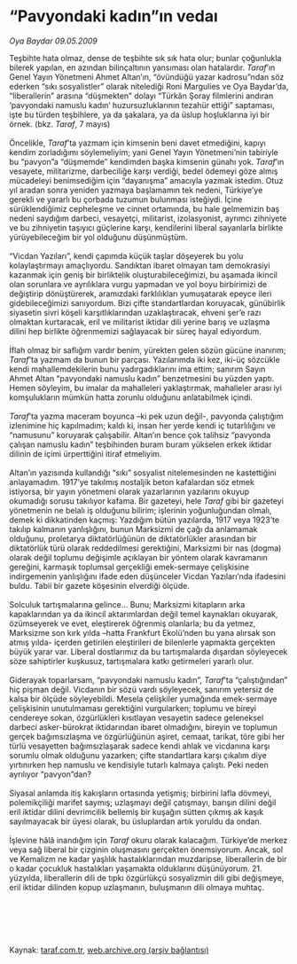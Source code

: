 # “Pavyondaki kadın”ın vedaı

*Oya Baydar 09.05.2009*

<div class="taraf_structure_2col_1zq">
<div class="margen_n">



 <p>Teşbihte hata olmaz, dense de teşbihte sık sık hata olur; bunlar çoğunlukla bilerek yapılan, en azından bilinçaltının yansıması olan hatalardır. <i>Taraf</i>’ın Genel Yayın Yönetmeni Ahmet Altan’ın, “övündüğü yazar kadrosu”ndan söz ederken “sıkı sosyalistler” olarak nitelediği Roni Margulies ve Oya Baydar’da, “liberallerin” arasına “düşmekten” dolayı “Türkân Şoray filmlerini andıran ‘pavyondaki namuslu kadın’ huzursuzluklarının tezahür ettiği” saptaması, işte bu türden teşbihlere, ya da şakalara, ya da üslup hoşluklarına iyi bir örnek. (bkz. <i>Taraf</i>, 7 mayıs) <br/><br/>Öncelikle, <i>Taraf</i>’ta yazmam için kimsenin beni davet etmediğini, kapıyı kendim zorladığımı söylemeliyim; yani Genel Yayın Yönetmeni’nin tabiriyle bu “pavyon”a “düşmemde” kendimden başka kimsenin günahı yok. <i>Taraf</i>’ın vesayete, militarizme, darbeciliğe karşı verdiği, bedel ödemeyi göze almış mücadeleyi benimsediğim için “dayanışma” amacıyla yazmak istedim. Otuz yıl aradan sonra yeniden yazmaya başlamamın tek nedeni, Türkiye’ye gerekli ve yararlı bu çorbada tuzumun bulunması isteğiydi. İçine sürüklendiğimiz cepheleşme ve cinnet ortamında, bu hale gelmemizin baş nedeni saydığım darbeci, vesayetçi, militarist, izolasyonist, ayrımcı zihniyete ve bu zihniyetin taşıyıcı güçlerine karşı, kendilerini liberal sayanlarla birlikte yürüyebileceğim bir yol olduğunu düşünmüştüm. <br/><br/>“Vicdan Yazıları”, kendi çapımda küçük taşlar döşeyerek bu yolu kolaylaştırmayı amaçlıyordu. Sandıktan ibaret olmayan tam demokrasiyi kazanmak için geniş bir birliktelik oluşturabileceğimizi, bu aşamada ikincil olan sorunlara ve ayrılıklara vurgu yapmadan ve yol boyu birbirimizi de değiştirip dönüştürerek, aramızdaki farklılıkları yumuşatarak epeyce ileri gidebileceğimizi sanıyordum. Bizi çifte standartlardan koruyacak, günübirlik siyasetin sivri köşeli karşıtlıklarından uzaklaştıracak, ehveni şer’e razı olmaktan kurtaracak, eril ve militarist iktidar dili yerine barış ve uzlaşma dilini hep birlikte öğrenmemizi sağlayacak bir süreç hayal ediyordum. <br/><br/>İflah olmaz bir saflığım vardır benim, yürekten gelen sözün gücüne inanırım; <i>Taraf</i>’ta yazmam da bunun bir parçası. Yazılarımda iki kez, iki-üç sözcükle kendi mahallemdekilerin bunu yadırgadıklarını ima ettim; sanırım Sayın Ahmet Altan “pavyondaki namuslu kadın” benzetmesini bu yüzden yaptı. Hemen söyleyim, bu imalar da mahalleleri yaklaştırmak, mahalleler arası iyi komşulukların mümkün hatta zorunlu olduğunu anlatabilmek içindi.<i> <br/><br/>Taraf</i>’ta yazma maceram boyunca –ki pek uzun değil-, pavyonda çalıştığım izlenimine hiç kapılmadım; kaldı ki, insan her yerde kendi iç tutarlılığını ve “namusunu” koruyarak çalışabilir. Altan’ın bence çok talihsiz “pavyonda çalışan namuslu kadın” teşbihinden buram buram yükselen erkek iktidar dilinin de içimi ürperttiğini itiraf etmeliyim. <br/><br/>Altan’ın yazısında kullandığı “sıkı” sosyalist nitelemesinden ne kastettiğini anlayamadım. 1917’ye takılmış nostaljik beton kafalardan söz etmek istiyorsa, bir yayın yönetmeni olarak yazarlarının yazılarını okuyup okumadığı sorusu takılıyor kafama. Bir gazeteyi, hele <i>Taraf</i> gibi bir gazeteyi yönetmenin ne belalı iş olduğunu bilirim; işlerinin yoğunluğundan olmalı, demek ki dikkatinden kaçmış: Yazdığım bütün yazılarda, 1917 veya 1923’te takılıp kalmanın yanlışlığını, bunun Marksizmi de çağı da anlamamak olduğunu, proletarya diktatörlüğünün de diktatörlükler arasından bir diktatörlük türü olarak reddedilmesi gerektiğini, Marksizmi bir nas (dogma) olarak değil toplumu değişimle açıklayan bir yöntem olarak kavramanın gereğini, karmaşık toplumsal gerçekliği emek-sermaye çelişkisine indirgemenin yanlışlığını ifade eden düşünceler Vicdan Yazıları’nda ifadesini buldu. Tabii bir gazete köşesinin elverdiği ölçüde. <br/><br/>Solculuk tartışmalarına gelince... Bunu; Marksizmi kitapların arka kapaklarından ya da ikincil aktarımlardan değil temel kaynakları okuyarak, özümseyerek ve evet, eleştirerek öğrenmiş olanlarla; bu da yetmez, Marksizme son kırk yılda –hatta Frankfurt Ekolü’nden bu yana alırsak son atmış yılda- içerden getirilen eleştirileri de bilenlerle yapmakta gerçekten büyük yarar var. Liberal dostlarımız da bu tartışmalarda dışardan söyleyecek söze sahiptirler kuşkusuz, tartışmalara katkı getirmeleri yararlı olur. <br/><br/>Giderayak toparlarsam, “pavyondaki namuslu kadın”, <i>Taraf</i>’ta “çalıştığından” hiç pişman değil. Vicdanın bir sözü vardı söyleyecek, sanırım yetersiz de kalsa bir ölçüde söyleyebildi. Mesela çelişkiler yumağında emek-sermaye çelişkisinin unutulmaması gerektiğini vurgularken; toplumu ve bireyi cendereye sokan, özgürlükleri kısıtlayan vesayetin sadece geleneksel darbeci asker-bürokrat iktidarından ibaret olmadığını, bireyin ve toplumun gerçek bağımsızlaşma ve özgürlüğünün aşiret, cemaat, tarikat, töre gibi her türlü vesayetten bağımsızlaşarak sadece kendi ahlak ve vicdanına karşı sorumlu olmak olduğunu yazarken; çifte standartlara karşı çıkalım diye yırtınırken hep namuslu ve kendisiyle tutarlı kalmaya çalıştı. Peki neden ayrılıyor “pavyon”dan? <br/><br/>Siyasal anlamda itiş kakışların ortasında yetişmiş; birbirini lafla dövmeyi, polemikçiliği marifet saymış; uzlaşmayı değil çatışmayı, barışın dilini değil eril iktidar dilini devrimcilik bellemiş bir kuşağın sütten çıkmış ak kaşık sayılmayacak bir üyesi olarak, bu üsluplardan artık yoruldu da ondan. <br/><br/>İşlevine hâlâ inandığım için <i>Taraf</i> okuru olarak kalacağım. Türkiye’de merkez veya sağ liberal bir çizginin oluşmasını gerçekten önemsiyorum. Ancak, sol ve Kemalizm ne kadar yaşlılık hastalıklarından muzdaripse, liberallerin de bir o kadar çocukluk hastalıkları yaşamakta olduklarını düşünüyorum. 21. yüzyılda, liberallerin dili de tıpkı özgürlükçü sosyalizmin dili gibi değişmeye, eril iktidar dilinden kopup uzlaşmanın, buluşmanın dili olmaya muhtaç.</p>
<br/>
<br/>
<br/>



<br/>


<div id="taraf_not">
</div>

</div>


</div>

Kaynak: [taraf.com.tr](http://taraf.com.tr:80/makale/5427.htm), [web.archive.org (arşiv bağlantısı)](http://web.archive.org/web/20100224015833/http://taraf.com.tr:80/makale/5427.htm)
